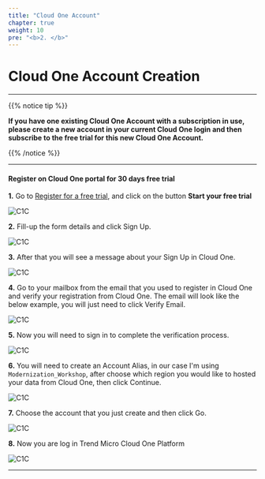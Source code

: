 ```yaml
---
title: "Cloud One Account"
chapter: true
weight: 10
pre: "<b>2. </b>"
---
```


# Cloud One Account Creation

---

{{% notice tip %}}
<p style='text-align: left;'>
<b>If you have one existing Cloud One Account with a subscription in use, please create a new account in your current Cloud One login and then subscribe to the free trial for this new Cloud One Account.</b>
</p>
{{% /notice %}}


---

#### Register on Cloud One portal for 30 days free trial



**1.** Go to [Register for a free trial](https://www.trendmicro.com/en_us/business/campaigns/cloud-one-trial.html?utm_campaign=RGEV2022_Cloud-One_SMKT&utm_medium=Webinar&utm_source=Immersion-Day_File-Storage-Security_PR&utm_content=Cloud-One-Trial), and click on the button **Start your free trial**


![C1C](/images/freetrial1.PNG)

**2.** Fill-up the form details and click Sign Up.

![C1C](/images/freetrial2.PNG)

**3.** After that you will see a message about your Sign Up in Cloud One.

![C1C](/images/c1c_2.png)

**4.** Go to your mailbox from the email that you used to register in Cloud One and verify your registration from Cloud One. The email will look like the below example, you will just need to click Verify Email.

![C1C](/images/c1c_3.png)

**5.** Now you will need to sign in to complete the verification process. 

![C1C](/images/c1c_4.png)

**6.** You will need to create an Account Alias, in our case I'm using <code>Modernization_Workshop</code>,  after choose which region you would like to hosted your data from Cloud One, then click Continue.

![C1C](/images/c1c_5.png)

**7.** Choose the account that you just create and then click Go.

![C1C](/images/c1c_6.png)

**8.** Now you are log in Trend Micro Cloud One Platform 

![C1C](/images/c1c_7.png)



---
